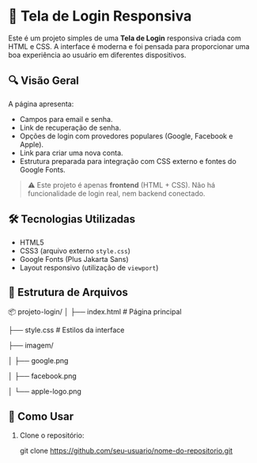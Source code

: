 # 🧾 Tela de Login Responsiva

Este é um projeto simples de uma **Tela de Login** responsiva criada com HTML e CSS. A interface é moderna e foi pensada para proporcionar uma boa experiência ao usuário em diferentes dispositivos.

## 🔍 Visão Geral

A página apresenta:

- Campos para email e senha.
- Link de recuperação de senha.
- Opções de login com provedores populares (Google, Facebook e Apple).
- Link para criar uma nova conta.
- Estrutura preparada para integração com CSS externo e fontes do Google Fonts.

> ⚠️ Este projeto é apenas **frontend** (HTML + CSS). Não há funcionalidade de login real, nem backend conectado.

## 🛠️ Tecnologias Utilizadas

- HTML5  
- CSS3 (arquivo externo `style.css`)  
- Google Fonts (Plus Jakarta Sans)  
- Layout responsivo (utilização de `viewport`)  

## 📁 Estrutura de Arquivos

📦 projeto-login/
│
├── index.html # Página principal

├── style.css # Estilos da interface

├── imagem/

│ ├── google.png 

│ ├── facebook.png 

│ └── apple-logo.png 


## 🚀 Como Usar

1. Clone o repositório:

   git clone https://github.com/seu-usuario/nome-do-repositorio.git
